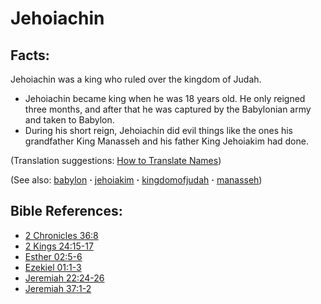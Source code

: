 # Jehoiachin #

## Facts: ##

Jehoiachin was a king who ruled over the kingdom of Judah.

* Jehoiachin became king when he was 18 years old. He only reigned three months, and after that he was captured by the Babylonian army and taken to Babylon.
* During his short reign, Jehoiachin did evil things like the ones his grandfather King Manasseh and his father King Jehoiakim had done.

(Translation suggestions: [How to Translate Names](https://git.door43.org/Door43/en-ta-translate-vol1/src/master/content/translate_names.md))

(See also: [babylon](../other/babylon.md) **·** [jehoiakim](../other/jehoiakim.md) **·** [kingdomofjudah](../other/kingdomofjudah.md) **·** [manasseh](../other/manasseh.md))

## Bible References: ##

* [2 Chronicles 36:8](https://door43.org/en/bible/notes/2ch/36/08)
* [2 Kings 24:15-17](https://door43.org/en/bible/notes/2ki/24/15)
* [Esther 02:5-6](https://door43.org/en/bible/notes/est/02/05)
* [Ezekiel 01:1-3](https://door43.org/en/bible/notes/ezk/01/01)
* [Jeremiah 22:24-26](https://door43.org/en/bible/notes/jer/22/24)
* [Jeremiah 37:1-2](https://door43.org/en/bible/notes/jer/37/01)

